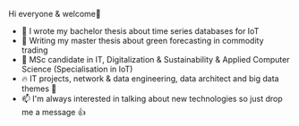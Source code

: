 Hi everyone & welcome👋
- 📝 I wrote my bachelor thesis about time series databases for IoT
- 📝 Writing my master thesis about green forecasting in commodity trading
- 🌱 MSc candidate in IT, Digitalization & Sustainability & Applied Computer Science (Specialisation in IoT)
- 🔥 IT projects, network & data engineering, data architect and big data themes 🔔
- 📫 I'm always interested in talking about new technologies so just drop me a message 👍
